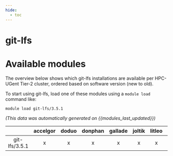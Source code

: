 ```yaml
---
hide:
  - toc
---
```


git-lfs
=======

# Available modules


The overview below shows which git-lfs installations are available per HPC-UGent Tier-2 cluster, ordered based on software version (new to old).

To start using git-lfs, load one of these modules using a `module load` command like:

```shell
module load git-lfs/3.5.1
```

*(This data was automatically generated on {{modules_last_updated}})*  

| |accelgor|doduo|donphan|gallade|joltik|litleo|shinx|
| :---: | :---: | :---: | :---: | :---: | :---: | :---: | :---: |
|git-lfs/3.5.1|x|x|x|x|x|x|x|
